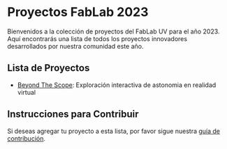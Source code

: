 # Proyectos FabLab 2023

Bienvenidos a la colección de proyectos del FabLab UV para el año 2023. Aquí encontrarás una lista de todos los proyectos innovadores desarrollados por nuestra comunidad este año.

## Lista de Proyectos

- [Beyond The Scope](https://github.com/ixyz022/BeyondTheScope): Exploración interactiva de astonomia en realidad virtual

## Instrucciones para Contribuir

Si deseas agregar tu proyecto a esta lista, por favor sigue nuestra [guía de contribución](../../CONTRIBUTING.md).
